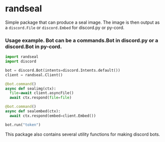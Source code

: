 # randseal
Simple package that can produce a seal image. The image is then output as a `discord.File` or `discord.Embed` for discord.py or py-cord.

### Usage example. Bot can be a commands.Bot in discord.py or a discord.Bot in py-cord.
```py
import randseal
import discord

bot = discord.Bot(intents=discord.Intents.default())
client = randseal.Client()

@bot.command()
async def sealimg(ctx):
  file=await client.asyncFile()
  await ctx.respond(file=file)

@bot.command()
async def sealembed(ctx):
  await ctx.respond(embed=client.Embed())

bot.run("token")
```

This package also contains several utility functions for making discord bots.
